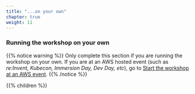 ```yaml
---
title: "...on your own"
chapter: true
weight: 11
---
```


### Running the workshop on your own

{{% notice warning %}}
Only complete this section if you are running the workshop on your own. If you are at an AWS hosted event (such as *re:Invent, Kubecon, Immersion Day, Dev Day, etc*), go to [Start the workshop at an AWS event](../10_prerequisites/aws_event.html).
{{% /notice %}}

{{% children %}}
